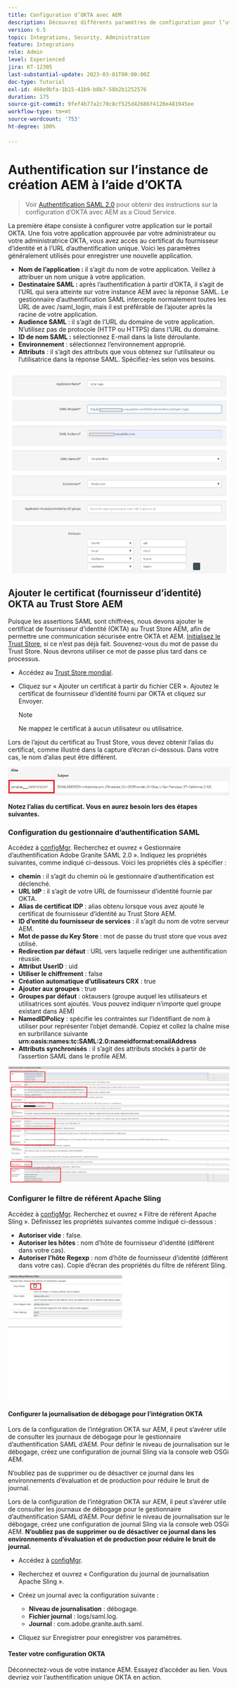 ```yaml
---
title: Configuration d’OKTA avec AEM
description: Découvrez différents paramètres de configuration pour l’utilisation de l’authentification unique à l’aide d’OKTA.
version: 6.5
topic: Integrations, Security, Administration
feature: Integrations
role: Admin
level: Experienced
jira: KT-12305
last-substantial-update: 2023-03-01T00:00:00Z
doc-type: Tutorial
exl-id: 460e9bfa-1b15-41b9-b8b7-58b2b1252576
duration: 175
source-git-commit: 9fef4b77a2c70c8cf525d42686f4120e481945ee
workflow-type: tm+mt
source-wordcount: '753'
ht-degree: 100%

---
```


# Authentification sur l’instance de création AEM à l’aide d’OKTA

> Voir [Authentification SAML 2.0](https://experienceleague.adobe.com/docs/experience-manager-learn/cloud-service/authentication/saml-2-0.html?lang=fr) pour obtenir des instructions sur la configuration d’OKTA avec AEM as a Cloud Service.

La première étape consiste à configurer votre application sur le portail OKTA. Une fois votre application approuvée par votre administrateur ou votre administratrice OKTA, vous avez accès au certificat du fournisseur d’identité et à l’URL d’authentification unique. Voici les paramètres généralement utilisés pour enregistrer une nouvelle application.

* **Nom de l’application :** il s’agit du nom de votre application. Veillez à attribuer un nom unique à votre application.
* **Destinataire SAML :** après l’authentification à partir d’OKTA, il s’agit de l’URL qui sera atteinte sur votre instance AEM avec la réponse SAML. Le gestionnaire d’authentification SAML intercepte normalement toutes les URL de avec /saml_login, mais il est préférable de l’ajouter après la racine de votre application.
* **Audience SAML** : il s’agit de l’URL du domaine de votre application. N’utilisez pas de protocole (HTTP ou HTTPS) dans l’URL du domaine.
* **ID de nom SAML :** sélectionnez E-mail dans la liste déroulante.
* **Environnement** : sélectionnez l’environnement approprié.
* **Attributs** : il s’agit des attributs que vous obtenez sur l’utilisateur ou l’utilisatrice dans la réponse SAML. Spécifiez-les selon vos besoins.


![okta-application](assets/okta-app-settings-blurred.PNG)


## Ajouter le certificat (fournisseur d’identité) OKTA au Trust Store AEM

Puisque les assertions SAML sont chiffrées, nous devons ajouter le certificat de fournisseur d’identité (OKTA) au Trust Store AEM, afin de permettre une communication sécurisée entre OKTA et AEM.
[Initialisez le Trust Store](http://localhost:4502/libs/granite/security/content/truststore.html), si ce n’est pas déjà fait.
Souvenez-vous du mot de passe du Trust Store. Nous devrons utiliser ce mot de passe plus tard dans ce processus.

* Accédez au [Trust Store mondial](http://localhost:4502/libs/granite/security/content/truststore.html).
* Cliquez sur « Ajouter un certificat à partir du fichier CER ». Ajoutez le certificat de fournisseur d’identité fourni par OKTA et cliquez sur Envoyer.

  >[!NOTE]
  >
  >Ne mappez le certificat à aucun utilisateur ou utilisatrice.

Lors de l’ajout du certificat au Trust Store, vous devez obtenir l’alias du certificat, comme illustré dans la capture d’écran ci-dessous. Dans votre cas, le nom d’alias peut être différent.

![Certificate-alias](assets/cert-alias.PNG)

**Notez l’alias du certificat. Vous en aurez besoin lors des étapes suivantes.**

### Configuration du gestionnaire d’authentification SAML

Accédez à [configMgr](http://localhost:4502/system/console/configMgr).
Recherchez et ouvrez « Gestionnaire d’authentification Adobe Granite SAML 2.0 ».
Indiquez les propriétés suivantes, comme indiqué ci-dessous.
Voici les propriétés clés à spécifier :

* **chemin** : il s’agit du chemin où le gestionnaire d’authentification est déclenché.
* **URL IdP** : il s’agit de votre URL de fournisseur d’identité fournie par OKTA.
* **Alias de certificat IDP** : alias obtenu lorsque vous avez ajouté le certificat de fournisseur d’identité au Trust Store AEM.
* **ID d’entité du fournisseur de services** : il s’agit du nom de votre serveur AEM.
* **Mot de passe du Key Store** : mot de passe du trust store que vous avez utilisé.
* **Redirection par défaut** : URL vers laquelle rediriger une authentification réussie.
* **Attribut UserID** : uid
* **Utiliser le chiffrement** : false
* **Création automatique d’utilisateurs CRX** : true
* **Ajouter aux groupes** : true
* **Groupes par défaut** : oktausers (groupe auquel les utilisateurs et utilisatrices sont ajoutés. Vous pouvez indiquer n’importe quel groupe existant dans AEM)
* **NamedIDPolicy** : spécifie les contraintes sur l’identifiant de nom à utiliser pour représenter l’objet demandé. Copiez et collez la chaîne mise en surbrillance suivante **urn:oasis:names:tc:SAML:2.0:nameidformat:emailAddress**
* **Attributs synchronisés** : il s’agit des attributs stockés à partir de l’assertion SAML dans le profile AEM.

![saml-authentication-handler](assets/saml-authentication-settings-blurred.PNG)

### Configurer le filtre de référent Apache Sling

Accédez à [configMgr](http://localhost:4502/system/console/configMgr).
Recherchez et ouvrez « Filtre de référent Apache Sling ». Définissez les propriétés suivantes comme indiqué ci-dessous :

* **Autoriser vide** : false.
* **Autoriser les hôtes** : nom d’hôte de fournisseur d’identité (différent dans votre cas).
* **Autoriser l’hôte Regexp** : nom d’hôte de fournisseur d’identité (différent dans votre cas).
Copie d’écran des propriétés du filtre de référent Sling.

![referrer-filter](assets/okta-referrer.png)

#### Configurer la journalisation de débogage pour l’intégration OKTA

Lors de la configuration de l’intégration OKTA sur AEM, il peut s’avérer utile de consulter les journaux de débogage pour le gestionnaire d’authentification SAML d’AEM. Pour définir le niveau de journalisation sur le débogage, créez une configuration de journal Sling via la console web OSGi AEM.

N’oubliez pas de supprimer ou de désactiver ce journal dans les environnements d’évaluation et de production pour réduire le bruit de journal.

Lors de la configuration de l’intégration OKTA sur AEM, il peut s’avérer utile de consulter les journaux de débogage pour le gestionnaire d’authentification SAML d’AEM. Pour définir le niveau de journalisation sur le débogage, créez une configuration de journal Sling via la console web OSGi AEM.
**N’oubliez pas de supprimer ou de désactiver ce journal dans les environnements d’évaluation et de production pour réduire le bruit de journal.**
* Accédez à [configMgr](http://localhost:4502/system/console/configMgr).

* Recherchez et ouvrez « Configuration du journal de journalisation Apache Sling ».
* Créez un journal avec la configuration suivante :
   * **Niveau de journalisation** : débogage.
   * **Fichier journal** : logs/saml.log.
   * **Journal** : com.adobe.granite.auth.saml.
* Cliquez sur Enregistrer pour enregistrer vos paramètres.

#### Tester votre configuration OKTA

Déconnectez-vous de votre instance AEM. Essayez d’accéder au lien. Vous devriez voir l’authentification unique OKTA en action.
